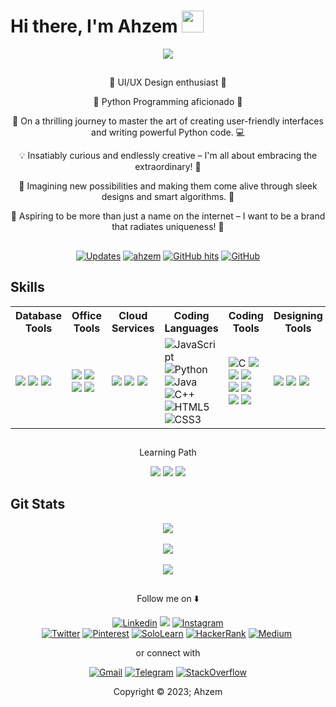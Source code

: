 # Hi there, I'm Ahzem <img src="https://media.giphy.com/media/hvRJCLFzcasrR4ia7z/giphy.gif" width="35px">

<div align="center"><img src="https://github.com/Ahzem/Ahzem/assets/123859613/1efabbfd-9f49-4eb7-bf31-d72d04af27ca"></div>

##  

<div align="center">
    <p>🎨 UI/UX Design enthusiast 🎨</p>
    <p>🐍 Python Programming aficionado 🐍</p>
    <p>🚀 On a thrilling journey to master the art of creating user-friendly interfaces and writing powerful Python code. 💻</p>
    <p>💡 Insatiably curious and endlessly creative – I'm all about embracing the extraordinary! 🌟</p>
    <p>🔮 Imagining new possibilities and making them come alive through sleek designs and smart algorithms. 🌈</p>
    <p>🌟 Aspiring to be more than just a name on the internet – I want to be a brand that radiates uniqueness! 🚀</p>
</div>

##  

<div align="center">
    <a href="https://github.com/ahzem?tab=followers" target="_blank"><img alt="Updates" src="https://img.shields.io/badge/--000000?style=flat-square&logo=RSS&logoColor=white"></a>
    <a href="https://github.com/ahzem" target="_blank"><img alt="ahzem" src="https://badges.pufler.dev/visits/ahzem/ahzem?logo=GitHub&label=visits&color=success&logoColor=white&style=flat-square"/></a>
    <a href="https://github.com/ahzem/ahzem" target="_blank"><img alt="GitHub hits" src="https://img.shields.io/github/last-commit/ahzem/ahzem?label=profile%20updated&style=flat-square"></a>
    <a href="https://github.com/ahzem" target="_blank"><img alt="GitHub" src="https://img.shields.io/github/followers/Ahzem?label=Follow&style=social"></a>
</div>


##  Skills

<div align="center">
    <table>
            <th>Database Tools</th>
            <th>Office Tools</th>
            <th>Cloud Services</th>
            <th>Coding Languages</th>
            <th>Coding Tools</th>
            <th>Designing Tools</th>
            <tr>
                <td>
                      <img src="https://img.shields.io/badge/MongoDB-4EA94B?style=for-the-badge&logo=mongodb&logoColor=white">
                      <img src="https://img.shields.io/badge/MySQL-00000F?style=for-the-badge&logo=mysql&logoColor=white">
                      <img src="https://img.shields.io/badge/Microsoft_Access-A4373A?style=for-the-badge&logo=microsoft-access&logoColor=white">
                </td>
                <td>
                      <img src="https://img.shields.io/badge/MS_Excel-217346?style=for-the-badge&logo=microsoft-excel&logoColor=white">
                      <img src="https://img.shields.io/badge/MS_PowerPoint-B7472A?style=for-the-badge&logo=microsoft-powerpoint&logoColor=white">
                      <img src="https://img.shields.io/badge/MS_Word-2B579A?style=for-the-badge&logo=microsoft-word&logoColor=white">
                      <img src="https://img.shields.io/badge/MS_Office-D83B01?style=for-the-badge&logo=microsoft-office&logoColor=white">
                </td>
                <td>
                      <img src="https://img.shields.io/badge/Amazon_AWS-232F3E?style=for-the-badge&logo=amazon-aws&logoColor=white">
                      <img src="https://img.shields.io/badge/Microsoft_Azure-0089D6?style=for-the-badge&logo=microsoft-azure&logoColor=white">
                      <img src="https://img.shields.io/badge/Google_Cloud-4285F4?style=for-the-badge&logo=google-cloud&logoColor=white">
                </td>
                <td>           
                      <img alt="JavaScript" src="https://img.shields.io/badge/JavaScript-F7DF1E?style=for-the-badge&logo=javascript&logoColor=black">
                      <img alt="Python" src="https://img.shields.io/badge/Python-3776AB?style=for-the-badge&logo=python&logoColor=white">
                      <img alt="Java" src="https://img.shields.io/badge/Java-ED8B00?style=for-the-badge&logo=openjdk&logoColor=white">
                      <img alt="C++" src="https://img.shields.io/badge/C%2B%2B-00599C?style=for-the-badge&logo=c%2B%2B&logoColor=white">
                      <img alt="HTML5" src="https://img.shields.io/badge/HTML-239120?style=for-the-badge&logo=html5&logoColor=white">
                      <img alt="CSS3" src="https://img.shields.io/badge/CSS-239120?&style=for-the-badge&logo=css3&logoColor=white">
                </td>
                <td>
                      <img alt="C" src="https://img.shields.io/badge/C-00599C?style=for-the-badge&logo=c&logoColor=white">
                      <img src="https://img.shields.io/badge/GIT-E44C30?style=for-the-badge&logo=git&logoColor=white">
                      <img src="https://img.shields.io/badge/GitHub-100000?style=for-the-badge&logo=github&logoColor=white">
                      <img src="https://img.shields.io/badge/GitLab-330F63?style=for-the-badge&logo=gitlab&logoColor=white">
                      <img src="https://img.shields.io/badge/VS_Code-0078D4?style=for-the-badge&logo=visual%20studio%20code&logoColor=white">
                      <img src="https://img.shields.io/badge/Linux-FCC624?style=for-the-badge&logo=linux&logoColor=black">
                      <img src="https://img.shields.io/badge/Android-3DDC84?style=for-the-badge&logo=android&logoColor=white">
                      <img src="https://img.shields.io/badge/Windows-0078D6?style=for-the-badge&logo=windows&logoColor=white">
                </td>
                <td>        
                      <img src="https://img.shields.io/badge/Figma-F24E1E?style=for-the-badge&logo=figma&logoColor=white">
                      <img src="https://img.shields.io/badge/Canva-%2300C4CC.svg?&style=for-the-badge&logo=Canva&logoColor=white">
                      <img src="https://img.shields.io/badge/Adobe%20Illustrator-FF9A00?style=for-the-badge&logo=adobe%20illustrator&logoColor=white">
                </td>
            </tr>
    </table>
</div>

##  

<p align="center" style="Bold">Learning Path</p>

<p align="center">
  <a><img src="https://img.shields.io/badge/Coursera-0056D2?style=for-the-badge&logo=Coursera&logoColor=white"></a>
  <a><img src="https://img.shields.io/badge/Udemy-EC5252?style=for-the-badge&logo=Udemy&logoColor=white"></a>
  <a><img src="https://img.shields.io/badge/-Sololearn-3a464b?style=for-the-badge&logo=Sololearn&logoColor=white"></a>
</p>

## Git Stats

<div align="center">
<a href="https://github.com/ahzem/github-profile-trophy"><img src="https://github-profile-trophy.vercel.app/?username=ahzem&theme=onedark&row=2&column=3"></a>
<br><br>
<img src="https://github-readme-stats.vercel.app/api?username=ahzem&theme=blue-green" /><br><br>
<img src="https://github-readme-stats.vercel.app/api/top-langs/?username=ahzem&theme=blue-green" />
</div>

## 

<p align="center">Follow me on ⬇️ </p>

<div align="center">
  <a href="https://www.linkedin.com/in/Ahzem/" target="_blank" class="follow-button"><img alt="Linkedin" src="https://img.shields.io/badge/LinkedIn-0077B5?style=for-the-badge&logo=linkedin&logoColor=white"></a>
  <a href="https://www.facebook.com/mfm.ahzem"><img src="https://img.shields.io/badge/Facebook-1877F2?style=for-the-badge&logo=facebook&logoColor=white"></a>
  <a href="https://www.instagram.com/_ahzem_" target="_blank"><img alt="Instagram" src="https://img.shields.io/badge/Instagram-E4405F?style=for-the-badge&logo=instagram&logoColor=white"></a><br>
  <a href="https://twitter.com/intent/follow?screen_name=_ahzem_" target="_blank"><img alt="Twitter" src="https://img.shields.io/badge/Twitter-1DA1F2?style=for-the-badge&logo=twitter&logoColor=white"></a>
  <a href="https://www.pinterest.com/ahzem1422/" target="_blank"><img alt="Pinterest" src="https://img.shields.io/badge/Pinterest-%23E60023.svg?&style=for-the-badge&logo=Pinterest&logoColor=white"></a>
  <a href="https://www.sololearn.com/profile/28196391" target="_blank"><img alt="SoloLearn" src="https://img.shields.io/badge/-Sololearn-3a464b?style=for-the-badge&logo=Sololearn&logoColor=white"></a>
  <a href="https://www.hackerrank.com/ahzem?hr_r=1" target="_blank"><img alt="HackerRank" src="https://img.shields.io/badge/-Hackerrank-2EC866?style=for-the-badge&logo=HackerRank&logoColor=white"></a>
  <a href="https://medium.com/@ahzem" target="_blank"><img alt="Medium" src="https://img.shields.io/badge/Medium-12100E?style=for-the-badge&logo=medium&logoColor=white"></a>
  <a href="" target="_blank"><img alt="" src=""></a>
  
</div>

<p align="center"> or connect with </p>

<p align="center">
  <a href="mailto:ahzemkingster1422@gmail.com" target="_blank"><img alt="Gmail" src="https://img.shields.io/badge/Gmail-D14836?style=for-the-badge&logo=gmail&logoColor=white"></a>
  <a href="https://t.me/mfm_ahzem" target="_blank"><img alt="Telegram" src="https://img.shields.io/badge/Telegram-2CA5E0?style=for-the-badge&logo=telegram&logoColor=white"></a>
  <a href="https://stackoverflow.com/users/21335921/ahzem?tab=profile" target="_blank"><img alt="StackOverflow" src="https://img.shields.io/badge/Stack_Overflow-FE7A16?style=for-the-badge&logo=stack-overflow&logoColor=white"></a>
</p>

<footer>
                    <p align="center">Copyright © 2023; Ahzem</p>
</footer>


